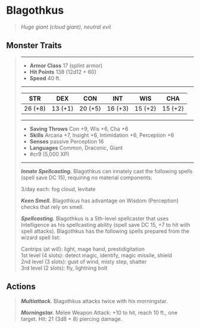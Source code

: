 # Blagothkus
>*Huge giant (cloud giant), neutral evil*
## Monster Traits
>___
>- **Armor Class** 17 (splint armor)
>- **Hit Points** 138 (12d12 + 60)
>- **Speed** 40 ft.
>___
>|STR|DEX|CON|INT|WIS|CHA|
>|:---:|:---:|:---:|:---:|:---:|:---:|
>|26 (+8)|13 (+1)|20 (+5)|16 (+3)|15 (+2)|15 (+2)|
>___
>- **Saving Throws** Con +9, Wis +6, Cha +6
>- **Skills** Arcana +7, Insight +6, Intimidation +6, Perception +6
>- **Senses** passive Perception 16
>- **Languages** Common, Draconic, Giant
>- #cr9 (5,000 XP)
>___
>***Innate Spellcasting.*** Blagothkus can innately cast the following spells (spell save DC 15), requiring no material components:  
>
>3/day each: fog cloud, levitate  
>
>
>***Keen Smell.*** Blagothkus has advantage on Wisdom (Perception) checks that rely on smell.  
>
>***Spellcasting.*** Blagothkus is a 5th-level spellcaster that uses Intelligence as his spellcasting ability (spell save DC 15, +7 to hit with spell attacks). Blagothkus has the following spells prepared from the wizard spell list:  
>
>Cantrips (at will): light, mage hand, prestidigitation  
>1st level (4 slots): detect magic, identify, magic missile, shield  
>2nd level (3 slots): gust of wind, misty step, shatter  
>3rd level (2 slots): fly, lightning bolt  
>
## Actions
>***Multiattack.*** Blagothkus attacks twice with his morningstar.  
>
>***Morningstar.*** Melee Weapon Attack: +10 to hit, reach 10 ft., one target. Hit: 21 (3d8 + 8) piercing damage.